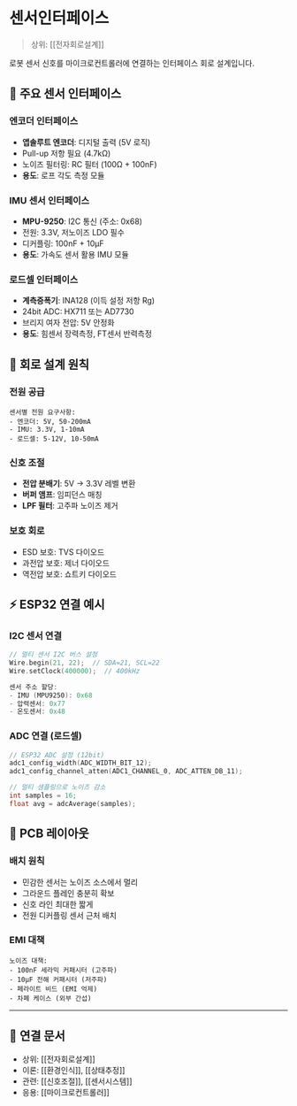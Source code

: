 # 센서인터페이스

> 상위: [[전자회로설계]]

로봇 센서 신호를 마이크로컨트롤러에 연결하는 인터페이스 회로 설계입니다.

## 📡 주요 센서 인터페이스

### 엔코더 인터페이스
- **앱솔루트 엔코더**: 디지털 출력 (5V 로직)
- Pull-up 저항 필요 (4.7kΩ)
- 노이즈 필터링: RC 필터 (100Ω + 100nF)
- **용도**: 로프 각도 측정 모듈

### IMU 센서 인터페이스
- **MPU-9250**: I2C 통신 (주소: 0x68)
- 전원: 3.3V, 저노이즈 LDO 필수
- 디커플링: 100nF + 10μF
- **용도**: 가속도 센서 활용 IMU 모듈

### 로드셀 인터페이스
- **계측증폭기**: INA128 (이득 설정 저항 Rg)
- 24bit ADC: HX711 또는 AD7730
- 브리지 여자 전압: 5V 안정화
- **용도**: 힘센서 장력측정, FT센서 반력측정

## 🔌 회로 설계 원칙

### 전원 공급
```
센서별 전원 요구사항:
- 엔코더: 5V, 50-200mA
- IMU: 3.3V, 1-10mA
- 로드셀: 5-12V, 10-50mA
```

### 신호 조절
- **전압 분배기**: 5V → 3.3V 레벨 변환
- **버퍼 앰프**: 임피던스 매칭
- **LPF 필터**: 고주파 노이즈 제거

### 보호 회로
- ESD 보호: TVS 다이오드
- 과전압 보호: 제너 다이오드
- 역전압 보호: 쇼트키 다이오드

## ⚡ ESP32 연결 예시

### I2C 센서 연결
```cpp
// 멀티 센서 I2C 버스 설정
Wire.begin(21, 22);  // SDA=21, SCL=22
Wire.setClock(400000);  // 400kHz

센서 주소 할당:
- IMU (MPU9250): 0x68
- 압력센서: 0x77
- 온도센서: 0x48
```

### ADC 연결 (로드셀)
```cpp
// ESP32 ADC 설정 (12bit)
adc1_config_width(ADC_WIDTH_BIT_12);
adc1_config_channel_atten(ADC1_CHANNEL_0, ADC_ATTEN_DB_11);

// 멀티 샘플링으로 노이즈 감소
int samples = 16;
float avg = adcAverage(samples);
```

## 📐 PCB 레이아웃

### 배치 원칙
- 민감한 센서는 노이즈 소스에서 멀리
- 그라운드 플레인 충분히 확보
- 신호 라인 최대한 짧게
- 전원 디커플링 센서 근처 배치

### EMI 대책
```
노이즈 대책:
- 100nF 세라믹 커패시터 (고주파)
- 10μF 전해 커패시터 (저주파)
- 페라이트 비드 (EMI 억제)
- 차폐 케이스 (외부 간섭)
```

---

## 🔗 연결 문서
- 상위: [[전자회로설계]]
- 이론: [[환경인식]], [[상태추정]]
- 관련: [[신호조절]], [[센서시스템]]
- 응용: [[마이크로컨트롤러]]